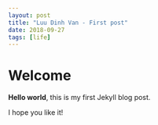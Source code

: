 ```yaml
---
layout: post
title: "Luu Dinh Van - First post"
date: 2018-09-27
tags: [life]
---
```


# Welcome

**Hello world**, this is my first Jekyll blog post.

I hope you like it!
